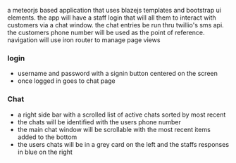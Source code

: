 a meteorjs based application that uses blazejs templates and bootstrap ui elements.
the app will have a staff login that will all them to interact with customers via a
chat window. the chat entries be run thru twillio's sms api. the customers phone number
will be used as the point of reference. navigation will use iron router to manage page views

### login
- username and password with a signin button centered on the screen 
- once logged in goes to chat page

### Chat
- a right side bar with a scrolled list of active chats sorted by most recent
- the chats will be identified with the users phone number
- the main chat window will be scrollable with the most recent items added to the bottom
- the users chats will be in a grey card on the left and the staffs responses in blue on the right